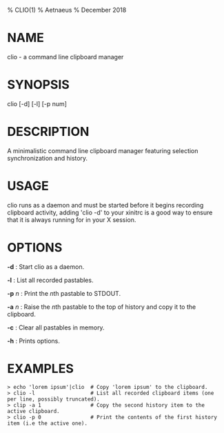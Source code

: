 % CLIO(1)
% Aetnaeus
% December 2018

# NAME

clio - a command line clipboard manager

# SYNOPSIS 

clio [-d] [-l] [-p num]

# DESCRIPTION

A minimalistic command line clipboard manager featuring selection
synchronization and history.

# USAGE

clio runs as a daemon and must be started before it begins recording clipboard
activity, adding 'clio -d' to your xinitrc is a good way to ensure that it
is always running for in your X session.

# OPTIONS

**-d**
: Start clio as a daemon.

**-l** 
: List all recorded pastables.

**-p**  *n*
: Print the *n*th pastable to STDOUT.

**-a**  *n*
: Raise the *n*th pastable to the top of history and copy it to the clipboard.

**-c**
: Clear all pastables in memory.

**-h**
: Prints options.

# EXAMPLES

```
> echo 'lorem ipsum'|clio  # Copy 'lorem ipsum' to the clipboard.
> clio -l                  # List all recorded clipboard items (one per line, possibly truncated).
> clip -a 1                # Copy the second history item to the active clipboard.
> clio -p 0                # Print the contents of the first history item (i.e the active one).
```
